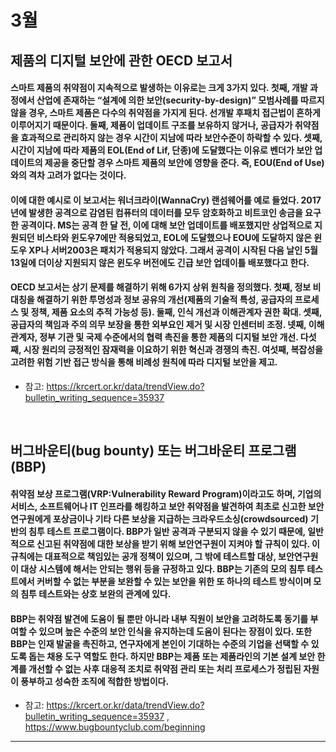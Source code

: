 # 3월
## 제품의 디지털 보안에 관한 OECD 보고서
#### 스마트 제품의 취약점이 지속적으로 발생하는 이유로는 크게 3가지 있다. 첫째, 개발 과정에서 산업에 존재하는 “설계에 의한 보안(security-by-design)” 모범사례를 따르지 않을 경우, 스마트 제품은 다수의 취약점을 가지게 된다. 선개발 후패치 접근법이 흔하게 이루어지기 때문이다. 둘째, 제품이 업데이트 구조를 보유하지 않거나, 공급자가 취약점을 효과적으로 관리하지 않는 경우 시간이 지남에 따라 보안수준이 하락할 수 있다. 셋째, 시간이 지남에 따라 제품의 EOL(End of Lif, 단종)에 도달했다는 이유로 벤더가 보안 업데이트의 제공을 중단할 경우 스마트 제품의 보안에 영향을 준다. 즉, EOU(End of Use)와의 격차 고려가 없다는 것이다.
#### 이에 대한 예시로 이 보고서는 워너크라이(WannaCry) 랜섬웨어를 예로 들었다. 2017년에 발생한 공격으로 감염된 컴퓨터의 데이터를 모두 암호화하고 비트코인 송금을 요구한 공격이다. MS는 공격 한 달 전, 이에 대해 보안 업데이트를 배포했지만 상업적으로 지원되던 비스타와 윈도우7에만 적용되었고, EOL에 도달했으나 EOU에 도달하지 않은 윈도우 XP나 서버2003은 패치가 적용되지 않았다. 그래서 공격이 시작된 다음 날인 5월 13일에 더이상 지원되지 않은 윈도우 버전에도 긴급 보안 업데이틀 배포했다고 한다.
#### OECD 보고서는 상기 문제를 해결하기 위해 6가지 상위 원칙을 정의했다. 첫째, 정보 비대칭을 해결하기 위한 투명성과 정보 공유의 개선(제품의 기술적 특성, 공급자의 프로세스 및 정책, 제품 요소의 추적 가능성 등). 둘째, 인식 개선과 이해관계자 권한 확대. 셋째, 공급자의 책임과 주의 의무 보장을 통한 외부요인 제거 및 시장 인센터비 조정. 넷째, 이해관계자, 정부 기관 및 국제 수준에서의 협력 촉진을 통한 제품의 디지털 보안 개선. 다섯째, 시장 원리의 긍정적인 잠재력을 이요하기 위한 혁신과 경쟁의 촉진. 여섯째, 복잡성을 고려한 위험 기반 접근 방식을 통해 비례성 원칙에 따라 디지털 보안을 제고.

* 참고: <https://krcert.or.kr/data/trendView.do?bulletin_writing_sequence=35937>

</br>

## 버그바운티(bug bounty) 또는 버그바운티 프로그램(BBP)
#### 취약점 보상 프로그램(VRP:Vulnerability Reward Program)이라고도 하며, 기업의 서비스, 소프트웨어나 IT 인프라를 해킹하고 보안 취약점을 발견하여 최초로 신고한 보안 연구원에게 포상금이나 기타 다른 보상을 지급하는 크라우드소싱(crowdsourced) 기반의 침투 테스트 프로그램이다. BBP가 일반 공격과 구분되지 않을 수 있기 때문에, 일반적으로 신고된 취약점에 대한 보상을 받기 위해 보안연구원이 지켜야 할 규칙이 있다. 이 규칙에는 대표적으로 책임있는 공개 정책이 있으며, 그 밖에 테스트할 대상, 보안연구원이 대상 시스템에 해서는 안되는 행위 등을 규정하고 있다. BBP는 기존의 모의 침투 테스트에서 커버할 수 없는 부분을 보완할 수 있는 보안을 위한 또 하나의 테스트 방식이며 모의 침투 테스트와는 상호 보완의 관계에 있다. 
#### BBP는 취약점 발견에 도움이 될 뿐만 아니라 내부 직원이 보안을 고려하도록 동기를 부여할 수 있으며 높은 수준의 보안 인식을 유지하는데 도움이 된다는 장점이 있다. 또한 BBP는 인재 발굴을 촉진하고, 연구자에게 본인이 기대하는 수준의 기업을 선택할 수 있도록 돕는 채용 도구 역할도 한다. 하지만 BBP는 제품 또는 제품라인의 기본 설계 보안 한계를 개선할 수 없는 사후 대응적 조치로 취약점 관리 또는 처리 프로세스가 정립된 자원이 풍부하고 성숙한 조직에 적합한 방법이다.

* 참고: <https://krcert.or.kr/data/trendView.do?bulletin_writing_sequence=35937> , <https://www.bugbountyclub.com/beginning>

----------------------------------------------------------------------
